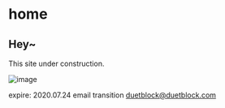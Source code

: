 # home

## Hey~

This site under construction.

![image](https://whiterivernow.com/wp-content/uploads/2018/12/Under-Construction-Sign.png)


expire: 2020.07.24
email transition duetblock@duetblock.com
